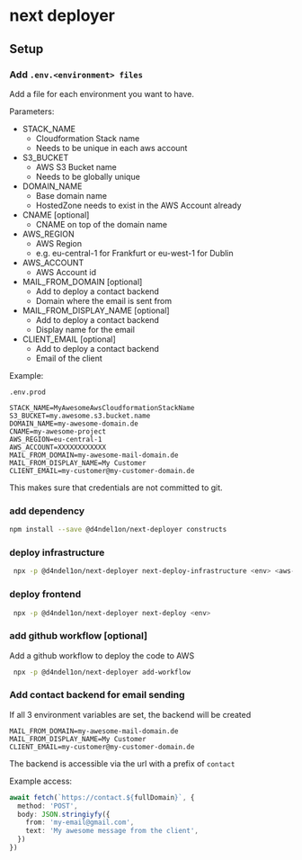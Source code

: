 # next deployer

## Setup

### Add `.env.<environment> files`

Add a file for each environment you want to have.

Parameters:

* STACK_NAME
    * Cloudformation Stack name
    * Needs to be unique in each aws account
* S3_BUCKET
    * AWS S3 Bucket name
    * Needs to be globally unique
* DOMAIN_NAME
    * Base domain name
    * HostedZone needs to exist in the AWS Account already
* CNAME [optional]
    * CNAME on top of the domain name
* AWS_REGION
    * AWS Region
    * e.g. eu-central-1 for Frankfurt or eu-west-1 for Dublin
* AWS_ACCOUNT
    * AWS Account id
* MAIL_FROM_DOMAIN [optional]
    * Add to deploy a contact backend
    * Domain where the email is sent from
* MAIL_FROM_DISPLAY_NAME [optional]
    * Add to deploy a contact backend
    * Display name for the email
* CLIENT_EMAIL [optional]
    * Add to deploy a contact backend
    * Email of the client

Example:

`.env.prod`

```
STACK_NAME=MyAwesomeAwsCloudformationStackName
S3_BUCKET=my.awesome.s3.bucket.name
DOMAIN_NAME=my-awesome-domain.de
CNAME=my-awesome-project
AWS_REGION=eu-central-1
AWS_ACCOUNT=XXXXXXXXXXXX
MAIL_FROM_DOMAIN=my-awesome-mail-domain.de
MAIL_FROM_DISPLAY_NAME=My Customer
CLIENT_EMAIL=my-customer@my-customer-domain.de
```

This makes sure that credentials are not committed to git.

### add dependency

```bash
npm install --save @d4ndel1on/next-deployer constructs
```

### deploy infrastructure

```bash
 npx -p @d4ndel1on/next-deployer next-deploy-infrastructure <env> <aws-profile>
```

### deploy frontend

```bash
 npx -p @d4ndel1on/next-deployer next-deploy <env>
```

### add github workflow [optional]

Add a github workflow to deploy the code to AWS

```bash
 npx -p @d4ndel1on/next-deployer add-workflow
```

### Add contact backend for email sending

If all 3 environment variables are set, the backend will be created

```
MAIL_FROM_DOMAIN=my-awesome-mail-domain.de
MAIL_FROM_DISPLAY_NAME=My Customer
CLIENT_EMAIL=my-customer@my-customer-domain.de
```

The backend is accessible via the url with a prefix of `contact`

Example access:

```typescript
await fetch(`https://contact.${fullDomain}`, {
  method: 'POST',
  body: JSON.stringiyfy({
    from: 'my-email@gmail.com',
    text: 'My awesome message from the client',
  })
})
```